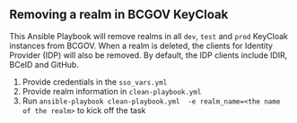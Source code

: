 ## Removing a realm in BCGOV KeyCloak

This Ansible Playbook will remove realms in all `dev`, `test` and `prod` KeyCloak instances from BCGOV. When a realm is deleted, the clients for Identity Provider (IDP) will also be removed. By default, the IDP clients include IDIR, BCeID and GitHub.

1. Provide credentials in the `sso_vars.yml`
2. Provide realm information in `clean-playbook.yml`
3. Run `ansible-playbook clean-playbook.yml  -e realm_name=<the name of the realm>` to kick off the task

